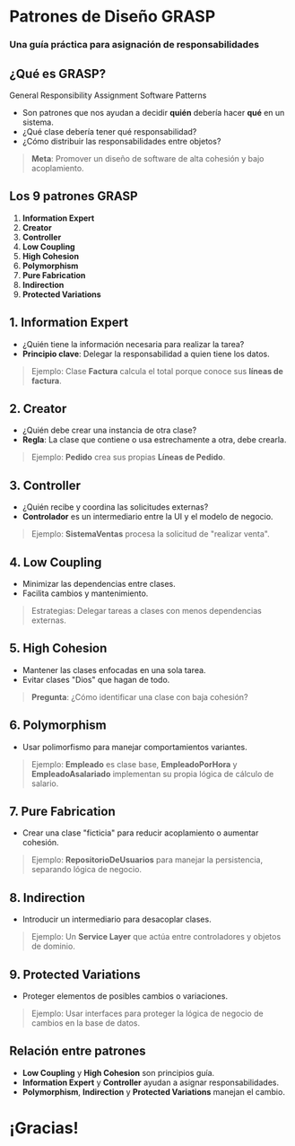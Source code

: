 <!-- .slide: data-background="#0f2027" data-background-gradient="linear-gradient(to right, #2c5364, #203a43, #0f2027)" -->
# Patrones de Diseño GRASP
### Una guía práctica para asignación de responsabilidades

<!-- .slide: data-background="#0f2027" data-background-gradient="linear-gradient(to right, #2c5364, #203a43, #0f2027)" -->
## ¿Qué es GRASP?

General Responsibility Assignment Software Patterns

- Son patrones que nos ayudan a decidir **quién** debería hacer **qué** en un sistema.
- ¿Qué clase debería tener qué responsabilidad?
- ¿Cómo distribuir las responsabilidades entre objetos?

> **Meta**: Promover un diseño de software de alta cohesión y bajo acoplamiento.

<!-- .slide: data-background="#0f2027" data-background-gradient="linear-gradient(to right, #2c5364, #203a43, #0f2027)" -->
## Los 9 patrones GRASP

1. **Information Expert**
2. **Creator**
3. **Controller**
4. **Low Coupling**
5. **High Cohesion**
6. **Polymorphism**
7. **Pure Fabrication**
8. **Indirection**
9. **Protected Variations**

<!-- .slide: data-background="#0f2027" data-background-gradient="linear-gradient(to right, #2c5364, #203a43, #0f2027)" -->
## 1. Information Expert

- ¿Quién tiene la información necesaria para realizar la tarea?
- **Principio clave**: Delegar la responsabilidad a quien tiene los datos.

> Ejemplo: Clase **Factura** calcula el total porque conoce sus **líneas de factura**.



<!-- .slide: data-background="#0f2027" data-background-gradient="linear-gradient(to right, #2c5364, #203a43, #0f2027)" -->
## 2. Creator

- ¿Quién debe crear una instancia de otra clase?
- **Regla**: La clase que contiene o usa estrechamente a otra, debe crearla.

> Ejemplo: **Pedido** crea sus propias **Líneas de Pedido**.



<!-- .slide: data-background="#0f2027" data-background-gradient="linear-gradient(to right, #2c5364, #203a43, #0f2027)" -->
## 3. Controller

- ¿Quién recibe y coordina las solicitudes externas?
- **Controlador** es un intermediario entre la UI y el modelo de negocio.

> Ejemplo: **SistemaVentas** procesa la solicitud de "realizar venta".


<!-- .slide: data-background="#0f2027" data-background-gradient="linear-gradient(to right, #2c5364, #203a43, #0f2027)" -->
## 4. Low Coupling

- Minimizar las dependencias entre clases.
- Facilita cambios y mantenimiento.

> Estrategias: Delegar tareas a clases con menos dependencias externas.

<!-- .slide: data-background="#0f2027" data-background-gradient="linear-gradient(to right, #2c5364, #203a43, #0f2027)" -->
## 5. High Cohesion

- Mantener las clases enfocadas en una sola tarea.
- Evitar clases "Dios" que hagan de todo.

> **Pregunta**: ¿Cómo identificar una clase con baja cohesión?

<!-- .slide: data-background="#0f2027" data-background-gradient="linear-gradient(to right, #2c5364, #203a43, #0f2027)" -->
## 6. Polymorphism

- Usar polimorfismo para manejar comportamientos variantes.

> Ejemplo: **Empleado** es clase base, **EmpleadoPorHora** y **EmpleadoAsalariado** implementan su propia lógica de cálculo de salario.

<!-- .slide: data-background="#0f2027" data-background-gradient="linear-gradient(to right, #2c5364, #203a43, #0f2027)" -->
## 7. Pure Fabrication

- Crear una clase "ficticia" para reducir acoplamiento o aumentar cohesión.

> Ejemplo: **RepositorioDeUsuarios** para manejar la persistencia, separando lógica de negocio.



<!-- .slide: data-background="#0f2027" data-background-gradient="linear-gradient(to right, #2c5364, #203a43, #0f2027)" -->
## 8. Indirection

- Introducir un intermediario para desacoplar clases.

> Ejemplo: Un **Service Layer** que actúa entre controladores y objetos de dominio.



<!-- .slide: data-background="#0f2027" data-background-gradient="linear-gradient(to right, #2c5364, #203a43, #0f2027)" -->
## 9. Protected Variations

- Proteger elementos de posibles cambios o variaciones.

> Ejemplo: Usar interfaces para proteger la lógica de negocio de cambios en la base de datos.



<!-- .slide: data-background="#0f2027" data-background-gradient="linear-gradient(to right, #2c5364, #203a43, #0f2027)" -->
## Relación entre patrones

- **Low Coupling** y **High Cohesion** son principios guía.
- **Information Expert** y **Controller** ayudan a asignar responsabilidades.
- **Polymorphism**, **Indirection** y **Protected Variations** manejan el cambio.

<!-- .slide: data-background="#0f2027" data-background-gradient="linear-gradient(to right, #2c5364, #203a43, #0f2027)" -->
# ¡Gracias!
